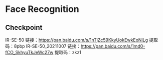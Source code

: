# Face Recognition

## Checkpoint
IR-SE-50 链接：https://pan.baidu.com/s/1nTjZc59KkyUokEwkEoNlLg 提取码：8pbp
IR-SE-50_20211007 链接：https://pan.baidu.com/s/1md0-fCO_SkhyuTkJeWc27w 提取码：zkz1